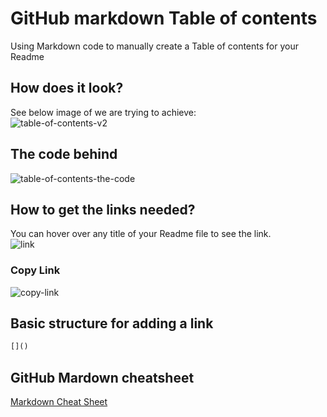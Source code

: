 # GitHub markdown Table of contents
Using Markdown code to manually create a Table of contents for your Readme
## How does it look?
See below image of we are trying to achieve:<br>
![table-of-contents-v2](https://github.com/danielurra/github-markdown-table-of-contents/assets/51704179/6b357c12-492a-4984-9cca-50dea0e7d6ce)<br>
## The code behind
![table-of-contents-the-code](https://github.com/danielurra/github-markdown-table-of-contents/assets/51704179/a41ee1ce-9296-4eb3-94a5-ea107c155246)<br>
## How to get the links needed?
You can hover over any title of your Readme file to see the link.<br>
![link](https://github.com/danielurra/github-markdown-table-of-contents/assets/51704179/4f26622f-353b-4ca0-bab6-c0438f8f0076)<br>
### Copy Link
![copy-link](https://github.com/danielurra/github-markdown-table-of-contents/assets/51704179/471cfa5c-150c-43b3-bf66-5ae5052a69d2)<br>

## Basic structure for adding a link
```markdown
[]()
```

## GitHub Mardown cheatsheet
[Markdown Cheat Sheet](https://github.com/adam-p/markdown-here/wiki/Markdown-Cheatsheet)<br>

